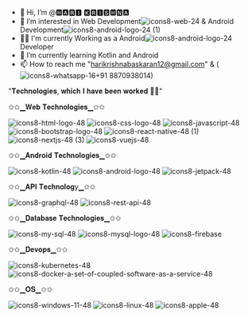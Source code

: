 
- 👋 Hi, I’m @🅷🅰🆁🅸 🅺🆁🅸🆂🅷🅽🅰
- 👀 I’m interested in Web Development![icons8-web-24](https://github.com/harikrishnabaskaran/harikrishnabaskaran/assets/136921665/306ac858-d8a3-4f0f-9f62-2aed59b1d24f)
  & Android Development![icons8-android-logo-24 (1)](https://github.com/harikrishnabaskaran/harikrishnabaskaran/assets/136921665/74addbc1-914b-4cd1-ac11-da468c64c5d1)
- 👨‍💻 I'm currently Working as a Android![icons8-android-logo-24](https://github.com/harikrishnabaskaran/harikrishnabaskaran/assets/136921665/80e7b000-cc9d-4232-872d-100284dd1c91)Developer
- 🌱 I’m currently learning Kotlin and Android
- 📫 How to reach me "harikrishnabaskaran12@gmail.com" &  (![icons8-whatsapp-16](https://github.com/harikrishnabaskaran/harikrishnabaskaran/assets/136921665/3309b025-3a6e-49d7-996b-875c868778a4)+91 8870938014)

  

"𝐓𝐞𝐜𝐡𝐧𝐨𝐥𝐨𝐠𝐢𝐞𝐬, 𝐰𝐡𝐢𝐜𝐡 𝐈 𝐡𝐚𝐯𝐞 𝐛𝐞𝐞𝐧 𝐰𝐨𝐫𝐤𝐞𝐝 👨‍💻"

✩✩▁𝐖𝐞𝐛 𝐓𝐞𝐜𝐡𝐧𝐨𝐥𝐨𝐠𝐢𝐞𝐬▁✩✩
                 
![icons8-html-logo-48](https://github.com/harikrishnabaskaran/harikrishnabaskaran/assets/136921665/407dc889-b825-4e3d-b28d-9e602709af4a)
![icons8-css-logo-48](https://github.com/harikrishnabaskaran/harikrishnabaskaran/assets/136921665/aeb473a1-b487-47d4-b6a5-9ecb668bacd3)
![icons8-javascript-48](https://github.com/harikrishnabaskaran/harikrishnabaskaran/assets/136921665/d12e6da8-a08b-4340-a459-f659b6558540)
![icons8-bootstrap-logo-48](https://github.com/harikrishnabaskaran/harikrishnabaskaran/assets/136921665/c2e6562c-80b0-4961-aa37-a0c5da7ccb18)
![icons8-react-native-48 (1)](https://github.com/harikrishnabaskaran/harikrishnabaskaran/assets/136921665/760cea77-a92b-4e81-83b3-9928284c3aee)
![icons8-nextjs-48 (3)](https://github.com/harikrishnabaskaran/harikrishnabaskaran/assets/136921665/1ec2166d-edfc-48f8-8da1-3dee88a1cb7c)
![icons8-vuejs-48](https://github.com/harikrishnabaskaran/harikrishnabaskaran/assets/136921665/e905c4ac-f412-45a2-9d72-e7b7e401ded5)



✩✩▁𝐀𝐧𝐝𝐫𝐨𝐢𝐝 𝐓𝐞𝐜𝐡𝐧𝐨𝐥𝐨𝐠𝐢𝐞𝐬▁✩✩

![icons8-kotlin-48](https://github.com/harikrishnabaskaran/harikrishnabaskaran/assets/136921665/2bc7ebaf-bb3f-4e95-8456-e90f105b74c3)
![icons8-android-logo-48](https://github.com/harikrishnabaskaran/harikrishnabaskaran/assets/136921665/80fcdb38-1fa5-4f00-8b67-88119357f819)
![icons8-jetpack-48](https://github.com/harikrishnabaskaran/harikrishnabaskaran/assets/136921665/e081d29a-b132-4ac8-9946-26cd86f28381)



✩✩▁𝐀𝐏𝐈 𝐓𝐞𝐜𝐡𝐧𝐨𝐥𝐨𝐠y▁✩✩

![icons8-graphql-48](https://github.com/harikrishnabaskaran/harikrishnabaskaran/assets/136921665/005e8fa3-ffc5-4e93-a421-67acf21c2beb)
![icons8-rest-api-48](https://github.com/harikrishnabaskaran/harikrishnabaskaran/assets/136921665/2d5a3991-d1e1-4238-8be1-a636914cf3fa)



✩✩▁𝐃𝐚𝐭𝐚𝐛𝐚𝐬𝐞 𝐓𝐞𝐜𝐡𝐧𝐨𝐥𝐨𝐠𝐢𝐞𝐬▁✩✩

![icons8-my-sql-48](https://github.com/harikrishnabaskaran/harikrishnabaskaran/assets/136921665/e8316b7d-194a-4f70-9275-c20ecb532ca5)
![icons8-mysql-logo-48](https://github.com/harikrishnabaskaran/harikrishnabaskaran/assets/136921665/0cb6ba24-8a47-4c0e-a0cf-9cf3bdf052d8)
![icons8-firebase](https://github.com/harikrishnabaskaran/harikrishnabaskaran/assets/136921665/12e7f53b-f9aa-4b05-aacd-f6677352b3bd)



✩✩▁𝐃𝐞𝐯𝐨𝐩𝐬▁✩✩

![icons8-kubernetes-48](https://github.com/harikrishnabaskaran/harikrishnabaskaran/assets/136921665/3228b2d9-252e-4eab-8f92-78d538d93947)
![icons8-docker-a-set-of-coupled-software-as-a-service-48](https://github.com/harikrishnabaskaran/harikrishnabaskaran/assets/136921665/bf50ae20-f14c-471d-ac01-4fbbb042cf7f)


✩✩▁𝐎𝐒▁✩✩

![icons8-windows-11-48](https://github.com/harikrishnabaskaran/harikrishnabaskaran/assets/136921665/d4b3d546-912a-4da9-a544-d0876c1bf139)
![icons8-linux-48](https://github.com/harikrishnabaskaran/harikrishnabaskaran/assets/136921665/431b59f2-f70d-4c94-90ec-c4d6fa4f6be6)
![icons8-apple-48](https://github.com/harikrishnabaskaran/harikrishnabaskaran/assets/136921665/e80a9c81-020b-4200-a3f3-683a3b16f9d8)



